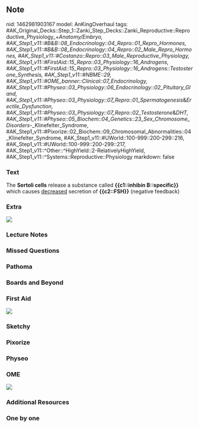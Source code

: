 ## Note
nid: 1462981903167
model: AnKingOverhaul
tags: #AK_Original_Decks::Step_1::Zanki_Step_Decks::Zanki_Reproductive::Reproductive_Physiology_+_Anatomy/Embryo, #AK_Step1_v11::#B&B::08_Endocrinology::04_Repro::01_Repro_Hormones, #AK_Step1_v11::#B&B::08_Endocrinology::04_Repro::02_Male_Repro_Hormones, #AK_Step1_v11::#Costanzo::Repro::03_Male_Reproductive_Physiology, #AK_Step1_v11::#FirstAid::15_Repro::03_Physiology::16_Androgens, #AK_Step1_v11::#FirstAid::15_Repro::03_Physiology::16_Androgens::Testosterone_Synthesis, #AK_Step1_v11::#NBME::29, #AK_Step1_v11::#OME_banner::Clinical::07_Endocrinology, #AK_Step1_v11::#Physeo::03_Physiology::06_Endocrinology::02_Pituitary_Gland, #AK_Step1_v11::#Physeo::03_Physiology::07_Repro::01_Spermatogenesis_&_Erectile_Dysfunction, #AK_Step1_v11::#Physeo::03_Physiology::07_Repro::02_Testosterone_&_DHT, #AK_Step1_v11::#Physeo::05_Biochem::04_Genetics::23_Sex_Chromosome_Disorders_-_Klinefelter_Syndrome, #AK_Step1_v11::#Pixorize::02_Biochem::09_Chromosomal_Abnormalities::04_Klinefelter_Syndrome, #AK_Step1_v11::#UWorld::100-999::200-299::216, #AK_Step1_v11::#UWorld::100-999::200-299::217, #AK_Step1_v11::^Other::^HighYield::2-RelativelyHighYield, #AK_Step1_v11::^Systems::Reproductive::Physiology
markdown: false

### Text
<div>
  The <b>Sertoli cells</b> release a substance called
  <b>{{c1::inhibin B::specific}}</b> which causes <u>decreased</u>
  secretion of <b>{{c2::FSH}}</b> (negative feedback)
</div>

### Extra
<img src="paste-295150152581520.jpg">

### Lecture Notes


### Missed Questions


### Pathoma


### Boards and Beyond


### First Aid
<img src="tmp2wzRu1.png">

### Sketchy


### Pixorize


### Physeo


### OME
<div class="ome-widget">
  <a href=
  "https://onlinemeded.org/spa/endocrinology?ref=anki"><img src=
  "_OME_AnkiFlashcards_Topic_3.png"></a>
</div>

### Additional Resources


### One by one

